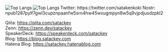 <!-- [![Top Langs](https://github-readme-stats.vercel.app/api/top-langs/?username=satackey&langs_count=10&layout=compact&theme=dark#gh-dark-mode-only)](https://github.com/anuraghazra/github-readme-stats#gh-dark-mode-only) -->

[<img src="https://github-readme-stats.vercel.app/api/top-langs/?username=satackey&langs_count=10&layout=compact&theme=dark#gh-dark-mode-only" alt="Top Langs" align="left">](https://github.com/anuraghazra/github-readme-stats#gh-light-mode-only)
[<img src="https://github-readme-stats.vercel.app/api/top-langs/?username=satackey&langs_count=10&layout=compact&theme=default#gh-light-mode-only" alt="Top Langs" align="left">](https://github.com/anuraghazra/github-readme-stats#gh-light-mode-only)

<!-- [![Top Langs](https://github-readme-stats.vercel.app/api/top-langs/?username=satackey&langs_count=10&layout=compact&theme=default#gh-light-mode-only)](https://github.com/anuraghazra/github-readme-stats#gh-light-mode-only) -->

<p>
Twitter: https://twitter.com/satakenkoki  
Nostr: npub1287pylf7gwl3cupznpaanfw5srn4hw45wxugmpyn8w5q9vjpdjusdzpkl2  

Qiita: https://qiita.com/satackey  
Zenn: https://zenn.dev/satackey  
SpeakerDeck: https://speakerdeck.com/satackey  
Blog: https://blog.satackey.com  
Hatena Blog: https://satackey.hatenablog.com  
</p>